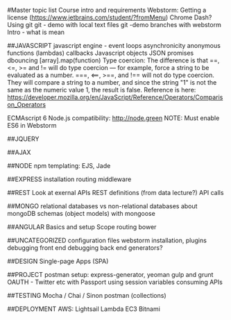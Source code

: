 #Master topic list
Course intro and requirements
Webstorm: Getting a license (https://www.jetbrains.com/student/?fromMenu)
Chrome
Dash?
Using git 
git - demo with local text files
git -demo branches with webstorm
Intro - what is mean

##JAVASCRIPT
javascript engine - event loops
asynchronicity
anonymous functions (lambdas)
callbacks
Javascript objects
JSON
promises
dbouncing
[array].map(function)
Type coercion: The difference is that ==, <=, >= and != will do type coercion — for example, force a string to be evaluated as a number. ===, <==, >==, and !== will not do type coercion. They will compare a string to a number, and since the string "1" is not the same as the numeric value 1, the result is false.
Reference is here:
https://developer.mozilla.org/en/JavaScript/Reference/Operators/Comparison_Operators

ECMAscript 6 Node.js compatibility: http://node.green
NOTE: Must enable ES6 in Webstorm

##JQUERY

##AJAX

##NODE
npm
templating: EJS, Jade

##EXPRESS
installation
routing
middleware

##REST
Look at exernal APIs
REST definitions (from data lecture?)
API calls

##MONGO
relational databases vs non-relational databases
about mongoDB
schemas (object models) with mongoose

##ANGULAR
Basics and setup
Scope
routing
bower

##UNCATEGORIZED
configuration files
webstorm installation, plugins
debugging front end
debugging back end
generators?

##DESIGN
Single-page Apps (SPA)

##PROJECT
postman
setup: express-generator, yeoman
gulp and grunt
OAUTH - Twitter etc with Passport
using session variables
consuming APIs

##TESTING
Mocha / Chai / Sinon
postman (collections)

##DEPLOYMENT
AWS: Lightsail
Lambda
EC3
Bitnami
